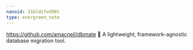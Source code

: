 ```yaml
---
nanoid: 31bldzfed90t
type: evergreen_note
---
```

https://github.com/amacneil/dbmate
🚀 A lightweight, framework-agnostic database migration tool.



